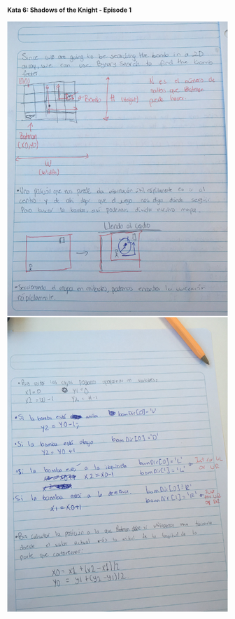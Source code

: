 #### Kata 6: Shadows of the Knight - Episode 1

![alt text](https://github.com/IsmaLga/TC3037/blob/master/katas/kata6/IMG_2772.JPG?raw=true " " )
![alt text](https://github.com/IsmaLga/TC3037/blob/master/katas/kata6/IMG_2773.JPG?raw=true " " )
